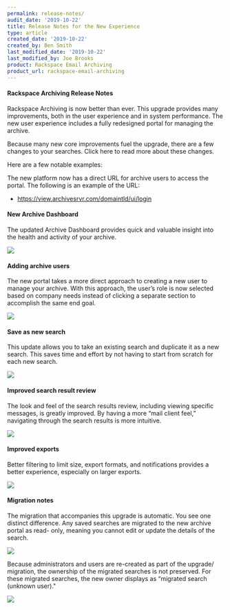 ```yaml
---
permalink: release-notes/
audit_date: '2019-10-22'
title: Release Notes for the New Experience
type: article
created_date: '2019-10-22'
created_by: Ben Smith
last_modified_date: '2019-10-22'
last_modified_by: Joe Brooks
product: Rackspace Email Archiving
product_url: rackspace-email-archiving
---
```


#### Rackspace Archiving Release Notes ####

Rackspace Archiving is now better than ever. This upgrade provides many
improvements, both in the user experience and in system performance. The new
user experience includes a fully redesigned portal for managing the archive.

Because many new core improvements fuel the upgrade, there are a few changes to your searches. Click here to read more about these changes.

Here are a few notable examples:

The new platform now has a direct URL for archive users to access the portal.
The following is an example of the URL:

-	https://view.archivesrvr.com/domaintld/ui/login

#### New Archive Dashboard ####

The updated Archive Dashboard provides quick and valuable insight into the
health and activity of your archive.

<img src="{% asset_path rackspace-email-archiving/release_notes/release_notes(1).png %}" />


#### Adding archive users ####

The new portal takes a more direct approach to creating a new user to manage
your archive. With this approach, the user’s role is now selected based on
company needs instead of clicking a separate section to accomplish the same
end goal.

<img src="{% asset_path rackspace-email-archiving/release_notes/release_notes(2).png %}" />


#### Save as new search ####

This update allows you to take an existing search and duplicate it as a new
search. This saves time and effort by not having to start from scratch for
each new search.

<img src="{% asset_path rackspace-email-archiving/release-notes/release_notes(3).png %}" />

#### Improved search result review ####

The look and feel of the search results review, including viewing specific
messages, is greatly improved. By having a more “mail client feel,” navigating
through the search results is more intuitive.

<img src="{% asset_path rackspace-email-archiving/release_notes/release_notes(4).png %}" />

#### Improved exports ####

Better filtering to limit size, export formats, and notifications provides a
better experience, especially on larger exports.

<img src="{% asset_path rackspace-email-archiving/release_notes/release_notes(5).png %}" />


#### Migration notes ####

The migration that accompanies this upgrade is automatic. You see one distinct
difference. Any saved searches are migrated to the new archive portal as read-
only, meaning you cannot edit or update the details of the search.

<img src="{% asset_path rackspace-email-archiving/release-notes/release_notes(6).png %}" />

Because administrators and users are re-created as part of the upgrade/
migration, the ownership of the migrated searches is not preserved. For these
migrated searches, the new owner displays as “migrated search (unknown user)."

<img src="{% asset_path rackspace-email-archiving/release_notes/release_notes(7).png %}" />
